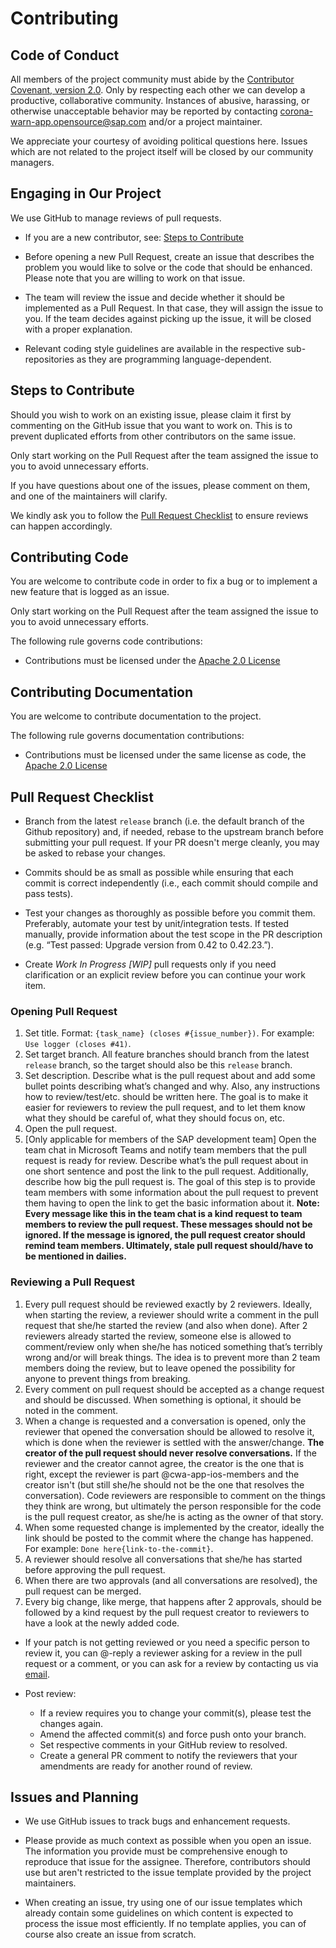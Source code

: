 # Contributing

## Code of Conduct

All members of the project community must abide by the [Contributor Covenant, version 2.0](CODE_OF_CONDUCT.md).
Only by respecting each other we can develop a productive, collaborative community.
Instances of abusive, harassing, or otherwise unacceptable behavior may be reported by contacting [corona-warn-app.opensource@sap.com](mailto:corona-warn-app.opensource@sap.com) and/or a project maintainer.

We appreciate your courtesy of avoiding political questions here. Issues which are not related to the project itself will be closed by our community managers.

## Engaging in Our Project

We use GitHub to manage reviews of pull requests.

* If you are a new contributor, see: [Steps to Contribute](#steps-to-contribute)

* Before opening a new Pull Request, create an issue that describes the problem you would like to solve or the code that should be enhanced. Please note that you are willing to work on that issue.

* The team will review the issue and decide whether it should be implemented as a Pull Request. In that case, they will assign the issue to you. If the team decides against picking up the issue, it will be closed with a proper explanation.

* Relevant coding style guidelines are available in the respective sub-repositories as they are programming language-dependent.

## Steps to Contribute

Should you wish to work on an existing issue, please claim it first by commenting on the GitHub issue that you want to work on. This is to prevent duplicated efforts from other contributors on the same issue.

Only start working on the Pull Request after the team assigned the issue to you to avoid unnecessary efforts.

If you have questions about one of the issues, please comment on them, and one of the maintainers will clarify.

We kindly ask you to follow the [Pull Request Checklist](#Pull-Request-Checklist) to ensure reviews can happen accordingly.

## Contributing Code

You are welcome to contribute code in order to fix a bug or to implement a new feature that is logged as an issue.

Only start working on the Pull Request after the team assigned the issue to you to avoid unnecessary efforts.

The following rule governs code contributions:

* Contributions must be licensed under the [Apache 2.0 License](./LICENSE)

## Contributing Documentation

You are welcome to contribute documentation to the project.

The following rule governs documentation contributions:

* Contributions must be licensed under the same license as code, the [Apache 2.0 License](./LICENSE)

## Pull Request Checklist

* Branch from the latest `release` branch (i.e. the default branch of the Github repository) and, if needed, rebase to the upstream branch before submitting your pull request. If your PR doesn't merge cleanly, you may be asked to rebase your changes.

* Commits should be as small as possible while ensuring that each commit is correct independently (i.e., each commit should compile and pass tests).

* Test your changes as thoroughly as possible before you commit them. Preferably, automate your test by unit/integration tests. If tested manually, provide information about the test scope in the PR description (e.g. “Test passed: Upgrade version from 0.42 to 0.42.23.”).

* Create _Work In Progress [WIP]_ pull requests only if you need clarification or an explicit review before you can continue your work item.

### Opening Pull Request

1.  Set title.
Format: `{task_name} (closes #{issue_number})`. For example: `Use logger (closes #41)`.
2. Set target branch.
All feature branches should branch from the latest ```release``` branch, so the target should also be this ```release``` branch.
3.  Set description.
Describe what is the pull request about and add some bullet points describing what’s changed and why. Also, any instructions how to review/test/etc. should be written here. The goal is to make it easier for reviewers to review the pull request, and to let them know what they should be careful of, what they should focus on, etc.
4. Open the pull request.
5. [Only applicable for members of the SAP development team] Open the team chat in Microsoft Teams and notify team members that the pull request is ready for review.
Describe what’s the pull request about in one short sentence and post the link to the pull request. Additionally, describe how big the pull request is. The goal of this step is to provide team members with some information about the pull request to prevent them having to open the link to get the basic information about it.
**Note: Every message like this in the team chat is a kind request to team members to review the pull request. These messages should not be ignored. If the message is ignored, the pull request creator should remind team members. Ultimately, stale pull request should/have to be mentioned in dailies.**

### Reviewing a Pull Request

1. Every pull request should be reviewed exactly by 2 reviewers. Ideally, when starting the review, a reviewer should write a comment in the pull request that she/he started the review (and also when done). After 2 reviewers already started the review, someone else is allowed to comment/review only when she/he has noticed something that’s terribly wrong and/or will break things. The idea is to prevent more than 2 team members doing the review, but to leave opened the possibility for anyone to prevent things from breaking.
2. Every comment on pull request should be accepted as a change request and should be discussed. When something is optional, it should be noted in the comment.
3. When a change is requested and a conversation is opened, only the reviewer that opened the conversation should be allowed to resolve it, which is done when the reviewer is settled with the answer/change. **The creator of the pull request should never resolve conversations.** If the reviewer and the creator cannot agree, the creator is the one that is right, except the reviewer is part @cwa-app-ios-members and the creator isn't (but still she/he should not be the one that resolves the conversation). Code reviewers are responsible to comment on the things they think are wrong, but ultimately the person responsible for the code is the pull request creator, as she/he is acting as the owner of that story.
4. When some requested change is implemented by the creator, ideally the link should be posted to the commit where the change has happened. For example: `Done here{link-to-the-commit}`.
5. A reviewer should resolve all conversations that she/he has started before approving the pull request.
6. When there are two approvals (and all conversations are resolved), the pull request can be merged.
7. Every big change, like merge, that happens after 2 approvals, should be followed by a kind request by the pull request creator to reviewers to have a look at the newly added code.

* If your patch is not getting reviewed or you need a specific person to review it, you can @-reply a reviewer asking for a review in the pull request or a comment, or you can ask for a review by contacting us via [email](mailto:corona-warn-app.opensource@sap.com).

* Post review:
  * If a review requires you to change your commit(s), please test the changes again.
  * Amend the affected commit(s) and force push onto your branch.
  * Set respective comments in your GitHub review to resolved.
  * Create a general PR comment to notify the reviewers that your amendments are ready for another round of review.

## Issues and Planning

* We use GitHub issues to track bugs and enhancement requests.

* Please provide as much context as possible when you open an issue. The information you provide must be comprehensive enough to reproduce that issue for the assignee. Therefore, contributors should use but aren't restricted to the issue template provided by the project maintainers.

* When creating an issue, try using one of our issue templates which already contain some guidelines on which content is expected to process the issue most efficiently. If no template applies, you can of course also create an issue from scratch.


